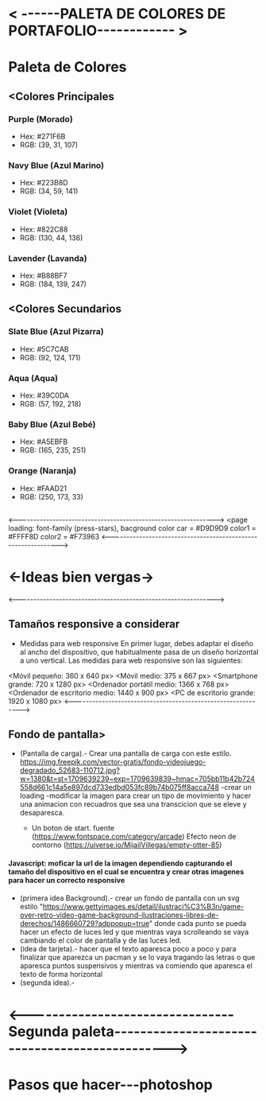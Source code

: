 # < ------PALETA DE COLORES DE PORTAFOLIO------------ >

# Paleta de Colores

## <Colores Principales

### Purple (Morado)

- Hex: #271F6B
- RGB: (39, 31, 107)

### Navy Blue (Azul Marino)

- Hex: #223B8D
- RGB: (34, 59, 141)

### Violet (Violeta)

- Hex: #822C88
- RGB: (130, 44, 136)

### Lavender (Lavanda)

- Hex: #B88BF7
- RGB: (184, 139, 247)

## <Colores Secundarios

### Slate Blue (Azul Pizarra)

- Hex: #5C7CAB
- RGB: (92, 124, 171)

### Aqua (Aqua)

- Hex: #39C0DA
- RGB: (57, 192, 218)

### Baby Blue (Azul Bebé)

- Hex: #A5EBFB
- RGB: (165, 235, 251)

### Orange (Naranja)

- Hex: #FAAD21
- RGB: (250, 173, 33)
  <Color font>

##

<-------------------------------------------------------------->
<page loading:
font-family (press-stars),
bacground color car = #D9D9D9
color1 = #FFFF8D
color2 = #F73963
<-------------------------------------------------------------->

# <-Ideas bien vergas->

<-------------------------------------------------------------->

## Tamaños responsive a considerar

- Medidas para web responsive
  En primer lugar, debes adaptar el diseño al ancho del dispositivo, que habitualmente pasa de un diseño horizontal a uno vertical. Las medidas para web responsive son las siguientes:

<Móvil pequeño: 360 x 640 px>
<Móvil medio: 375 x 667 px>
<Smartphone grande: 720 x 1280 px>
<Ordenador portátil medio: 1366 x 768 px>
<Ordenador de escritorio medio: 1440 x 900 px>
<PC de escritorio grande: 1920 x 1080 px>
<------------------------------------------------------------->

## Fondo de pantalla>

- (Pantalla de carga).- Crear una pantalla de carga con este estilo. https://img.freepik.com/vector-gratis/fondo-videojuego-degradado_52683-110712.jpg?w=1380&t=st=1709639239~exp=1709639839~hmac=705bb11b42b724558d661c14a5e897dcd733edbd053fc89b74b075ff8acca748
  -crear un loading
  -modificar la imagen para crear un tipo de movimiento y hacer una animacion con recuadros que sea una transcicion que se eleve y desaparesca.

  - Un boton de start. fuente (https://www.fontspace.com/category/arcade) Efecto neon de contorno (https://uiverse.io/MijailVillegas/empty-otter-85)

#### Javascript: moficar la url de la imagen dependiendo capturando el tamaño del dispositivo en el cual se encuentra y crear otras imagenes para hacer un correcto responsive

- (primera idea Background).- crear un fondo de pantalla con un svg estilo "https://www.gettyimages.es/detail/ilustraci%C3%B3n/game-over-retro-video-game-background-ilustraciones-libres-de-derechos/1486660729?adppopup=true" donde cada punto se pueda hacer un efecto de luces led y que mientras vaya scrolleando se vaya cambiando el color de pantalla y de las luces led.
- (idea de tarjeta).- hacer que el texto aparesca poco a poco y para finalizar que aparezca un pacman y se lo vaya tragando las letras o que aparesca puntos suspensivos y mientras va comiendo que aparesca el texto de forma horizontal
- (segunda idea).-

# <--------------------------------Segunda paleta----------------------------------------------->

# Pasos que hacer---photoshop
